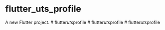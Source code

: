 # flutter_uts_profile

A new Flutter project.
#   f l u t t e r _ u t s _ p r o f i l e  
 #   f l u t t e r _ u t s _ p r o f i l e  
 #   f l u t t e r _ u t s _ p r o f i l e  
 